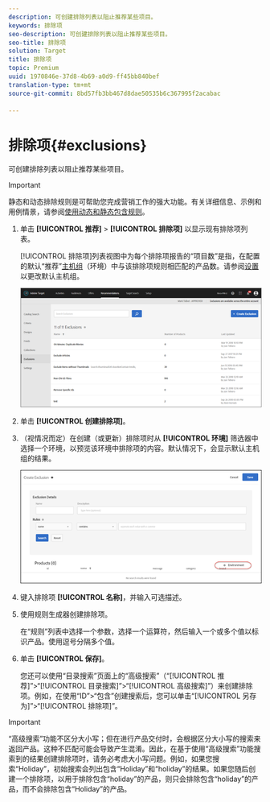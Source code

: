 ```yaml
---
description: 可创建排除列表以阻止推荐某些项目。
keywords: 排除项
seo-description: 可创建排除列表以阻止推荐某些项目。
seo-title: 排除项
solution: Target
title: 排除项
topic: Premium
uuid: 1970846e-37d8-4b69-a0d9-ff45bb840bef
translation-type: tm+mt
source-git-commit: 8bd57fb3bb467d8dae50535b6c367995f2acabac

---
```



# 排除项{#exclusions}

可创建排除列表以阻止推荐某些项目。

>[!IMPORTANT]
>
>静态和动态排除规则是可帮助您完成营销工作的强大功能。有关详细信息、示例和用例情景，请参阅[使用动态和静态包含规则](../../c-recommendations/c-algorithms/use-dynamic-and-static-inclusion-rules.md#concept_4CB5C0FA705D4E449BD0B37B3D987F9F)。

1. 单击 **[!UICONTROL 推荐]** &gt; **[!UICONTROL 排除项]** 以显示现有排除项列表。

   [!UICONTROL 排除项]列表视图中为每个排除项报告的“项目数”是指，在配置的默认“推荐”[主机组](/help/administrating-target/hosts.md)（环境）中与该排除项规则相匹配的产品数。请参阅[设置](../../c-recommendations/plan-implement.md#concept_C1E1E2351413468692D6C21145EF0B84)以更改默认主机组。

   ![](assets/exclusions_list.png)

1. 单击 **[!UICONTROL 创建排除项]**。

1. （视情况而定）在创建（或更新）排除项时从 **[!UICONTROL 环境]** 筛选器中选择一个环境，以预览该环境中排除项的内容。默认情况下，会显示默认主机组的结果。

   ![创建排除项](/help/c-recommendations/c-products/assets/CreateExclusion.png)

1. 键入排除项 **[!UICONTROL 名称]**，并输入可选描述。

1. 使用规则生成器创建排除项。

   在“规则”列表中选择一个参数，选择一个运算符，然后输入一个或多个值以标识产品。使用逗号分隔多个值。

1. 单击 **[!UICONTROL 保存]**。

   您还可以使用“目录搜索”页面上的“高级搜索”（“[!UICONTROL 推荐]”&gt;“[!UICONTROL 目录搜索]”&gt;“[!UICONTROL 高级搜索]”）来创建排除项。例如，在使用“ID”&gt;“包含”创建搜索后，您可以单击“[!UICONTROL 另存为]”&gt;“[!UICONTROL 排除项]”。

>[!IMPORTANT]
>
>“高级搜索”功能不区分大小写；但在进行产品交付时，会根据区分大小写的搜索来返回产品。这种不匹配可能会导致产生混淆。因此，在基于使用“高级搜索”功能搜索到的结果创建排除项时，请务必考虑大小写问题。例如，如果您搜索“Holiday”，初始搜索会列出包含“Holiday”和“holiday”的结果。如果您随后创建一个排除项，以用于排除包含“holiday”的产品，则只会排除包含“holiday”的产品，而不会排除包含“Holiday”的产品。